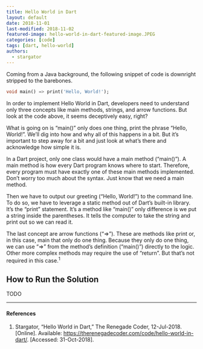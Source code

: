 ```yaml
---
title: Hello World in Dart
layout: default
date: 2018-11-01
last-modified: 2018-11-02
featured-image: hello-world-in-dart-featured-image.JPEG
categories: [code]
tags: [dart, hello-world]
authors:
  - stargator
---
```


Coming from a Java background, the following snippet of code is downright
stripped to the barebones.

```dart
void main() => print('Hello, World!');
```

In order to implement Hello World in Dart, developers need to understand only
three concepts like main methods, strings, and arrow functions. But look at the
code above, it seems deceptively easy, right?

What is going on is “main()” only does one thing, print the phrase “Hello, World!”.
We’ll dig into how and why all of this happens in a bit. But it’s important to
step away for a bit and just look at what’s there and acknowledge how simple it is.

In a Dart project, only one class would have a main method (“main()”). A main
method is how every Dart program knows where to start. Therefore, every program
must have exactly one of these main methods implemented. Don’t worry too much
about the syntax. Just know that we need a main method.

Then we have to output our greeting (“Hello, World!”) to the command line. To
do so, we have to leverage a static method out of Dart’s built-in library. It’s
the “print” statement. It’s a method like “main()” only difference is we put a
string inside the parentheses. It tells the computer to take the string and
print out so we can read it.

The last concept are arrow functions (“=>”). These are methods like print or,
in this case, main that only do one thing. Because they only do one thing, we
can use “=>” from the method’s definition (“main()”) directly to the logic.
Other more complex methods may require the use of “return”. But that’s not
required in this case.<sup>1</sup>

## How to Run the Solution

TODO

---

#### References

1. Stargator, “Hello World in Dart,” The Renegade Coder, 12-Jul-2018.
  [Online]. Available: <https://therenegadecoder.com/code/hello-world-in-dart/>.
  [Accessed: 31-Oct-2018].

[1]: https://www.dartlang.org/guides/libraries/library-tour
[2]: https://pub.dartlang.org/
[3]: https://www.dartlang.org/guides/libraries/library-tour#future
[4]: https://www.dartlang.org/guides/libraries/library-tour#stream
[5]: https://www.dartlang.org/dart-2
